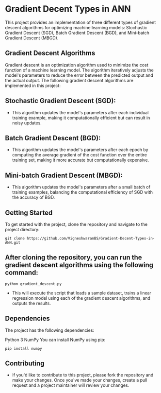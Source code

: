 # Gradient Decent Types in ANN

This project provides an implementation of three different types of gradient descent algorithms for optimizing machine learning models: Stochastic Gradient Descent (SGD), Batch Gradient Descent (BGD), and Mini-batch Gradient Descent (MBGD).

## Gradient Descent Algorithms
Gradient descent is an optimization algorithm used to minimize the cost function of a machine learning model. The algorithm iteratively adjusts the model's parameters to reduce the error between the predicted output and the actual output. The following gradient descent algorithms are implemented in this project:

## Stochastic Gradient Descent (SGD): 
- This algorithm updates the model's parameters after each individual training example, making it computationally efficient but can result in noisy updates.


## Batch Gradient Descent (BGD): 
- This algorithm updates the model's parameters after each epoch by computing the average gradient of the cost function over the entire training set, making it more accurate but computationally expensive.


## Mini-batch Gradient Descent (MBGD): 
- This algorithm updates the model's parameters after a small batch of training examples, balancing the computational efficiency of SGD with the accuracy of BGD.


## Getting Started
To get started with the project, clone the repository and navigate to the project directory:

``
git clone https://github.com/VigneshwaranBS/Gradient-Decent-Types-in-ANN.git
``
## After cloning the repository, you can run the gradient descent algorithms using the following command:
``
python gradient_descent.py
``

- This will execute the script that loads a sample dataset, trains a linear regression model using each of the gradient descent algorithms, and outputs the results.

## Dependencies
The project has the following dependencies:

Python 3 
NumPy
You can install NumPy using pip:

``
pip install numpy
``

## Contributing
- If you'd like to contribute to this project, please fork the repository and make your changes. Once you've made your changes, create a pull request and a project maintainer will review your changes.
